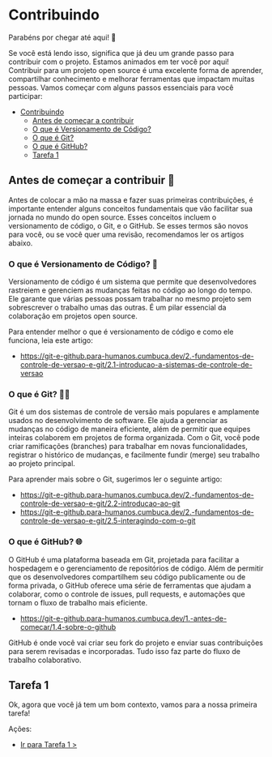 # Contribuindo

Parabéns por chegar até aqui! 🎉

Se você está lendo isso, significa que já deu um grande passo para contribuir com o projeto. Estamos animados em ter você por aqui! Contribuir para um projeto open source é uma excelente forma de aprender, compartilhar conhecimento e melhorar ferramentas que impactam muitas pessoas. Vamos começar com alguns passos essenciais para você participar:

- [Contribuindo](#contribuindo)
  - [Antes de começar a contribuir](#antes-de-começar-a-contribuir-)
  - [O que é Versionamento de Código?](#o-que-é-versionamento-de-código-)
  - [O que é Git?](#o-que-é-git-)
  - [O que é GitHub?](#o-que-é-github-)
  - [Tarefa 1](#tarefa-1)

## Antes de começar a contribuir 🔨

Antes de colocar a mão na massa e fazer suas primeiras contribuições, é importante entender alguns conceitos fundamentais que vão facilitar sua jornada no mundo do open source. Esses conceitos incluem o versionamento de código, o Git, e o GitHub. Se esses termos são novos para você, ou se você quer uma revisão, recomendamos ler os artigos abaixo.

### O que é Versionamento de Código? 📂

Versionamento de código é um sistema que permite que desenvolvedores rastreiem e gerenciem as mudanças feitas no código ao longo do tempo. Ele garante que várias pessoas possam trabalhar no mesmo projeto sem sobrescrever o trabalho umas das outras. É um pilar essencial da colaboração em projetos open source.

Para entender melhor o que é versionamento de código e como ele funciona, leia este artigo:

- <https://git-e-github.para-humanos.cumbuca.dev/2.-fundamentos-de-controle-de-versao-e-git/2.1-introducao-a-sistemas-de-controle-de-versao>

### O que é Git? 🧑‍💻

Git é um dos sistemas de controle de versão mais populares e amplamente usados no desenvolvimento de software. Ele ajuda a gerenciar as mudanças no código de maneira eficiente, além de permitir que equipes inteiras colaborem em projetos de forma organizada. Com o Git, você pode criar ramificações (branches) para trabalhar em novas funcionalidades, registrar o histórico de mudanças, e facilmente fundir (merge) seu trabalho ao projeto principal.

Para aprender mais sobre o Git, sugerimos ler o seguinte artigo:

- <https://git-e-github.para-humanos.cumbuca.dev/2.-fundamentos-de-controle-de-versao-e-git/2.2-introducao-ao-git>
- <https://git-e-github.para-humanos.cumbuca.dev/2.-fundamentos-de-controle-de-versao-e-git/2.5-interagindo-com-o-git>

### O que é GitHub? 🌐

O GitHub é uma plataforma baseada em Git, projetada para facilitar a hospedagem e o gerenciamento de repositórios de código. Além de permitir que os desenvolvedores compartilhem seu código publicamente ou de forma privada, o GitHub oferece uma série de ferramentas que ajudam a colaborar, como o controle de issues, pull requests, e automações que tornam o fluxo de trabalho mais eficiente.

- <https://git-e-github.para-humanos.cumbuca.dev/1.-antes-de-comecar/1.4-sobre-o-github>

GitHub é onde você vai criar seu fork do projeto e enviar suas contribuições para serem revisadas e incorporadas. Tudo isso faz parte do fluxo de trabalho colaborativo.

## Tarefa 1

Ok, agora que você já tem um bom contexto, vamos para a nossa primeira tarefa!

Ações:

- [Ir para Tarefa 1 >](/docs/tarefa1.md)
